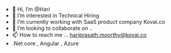 - 👋 Hi, I’m @Hari
- 👀 I’m interested in Technical Hiring
- 🌱 I’m currently working with SaaS product company Kovai.co
- 💞️ I’m looking to collaborate on ..
- 📫 How to reach me ... hariprasath.moorthy@kovai.co
- .Net core , Angular , Azure


<!---
HarryHiringTalents/HarryHiringTalents is a ✨ special ✨ repository because its `README.md` (this file) appears on your GitHub profile.
You can click the Preview link to take a look at your changes.
--->
